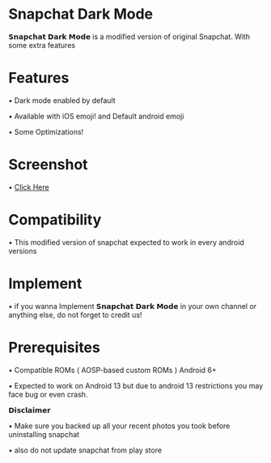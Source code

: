 # Snapchat Dark Mode

𝗦𝗻𝗮𝗽𝗰𝗵𝗮𝘁 𝗗𝗮𝗿𝗸 𝗠𝗼𝗱𝗲 is a modified version of original Snapchat. With some extra features











# Features
   • Dark mode enabled by default

   • Available with iOS emoji! and Default android emoji

   • Some Optimizations!

# Screenshot
   • [Click Here](test)

# Compatibility 
   • This modified version of snapchat expected to work in every android versions



# Implement 
   • if you wanna Implement 𝗦𝗻𝗮𝗽𝗰𝗵𝗮𝘁 𝗗𝗮𝗿𝗸 𝗠𝗼𝗱𝗲 in your own channel or anything else, do not forget to credit us!

# Prerequisites 
   • Compatible ROMs ( AOSP-based custom ROMs ) Android 6+

   • Expected to work on Android 13 but due to android 13 restrictions you may face bug or even crash.

𝗗𝗶𝘀𝗰𝗹𝗮𝗶𝗺𝗲𝗿

   • Make sure you backed up all your recent photos you took before uninstalling snapchat
   
   • also do not update snapchat from play store
